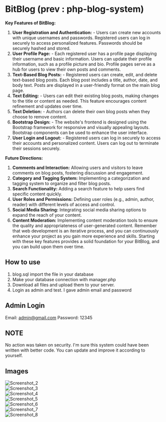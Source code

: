 # BitBlog (prev : php-blog-system)


**Key Features of BitBlog:** 
1. **User Registration and Authentication:** - Users can create new accounts with unique usernames and passwords. Registered users can log in securely to access personalized features. Passwords should be securely hashed and stored.
2. **User Profile Page:** - Each registered user has a profile page displaying their username and basic information. Users can update their profile information, such as a profile picture and bio. Profile pages serve as a hub for users to view their own posts and comments. 
3. **Text-Based Blog Posts:** - Registered users can create, edit, and delete text-based blog posts. Each blog post includes a title, author, date, and body text. Posts are displayed in a user-friendly format on the main blog page. 
4. **Text Editing:** - Users can edit their existing blog posts, making changes to the title or content as needed. This feature encourages content refinement and updates over time.
5. **Text Deletion:** - Authors can delete their own blog posts when they choose to remove content. 
6. **Bootstrap Design:** - The website's frontend is designed using the Bootstrap framework for responsive and visually appealing layouts. Bootstrap components can be used to enhance the user interface.
7. **User Login and Logout:** - Registered users can log in securely to access their accounts and personalized content. Users can log out to terminate their sessions securely.

**Future Directions:** 
1. **Comments and Interaction:** Allowing users and visitors to leave comments on blog posts, fostering discussion and engagement.
2. **Category and Tagging System:** Implementing a categorization and tagging system to organize and filter blog posts.
3. **Search Functionality:** Adding a search feature to help users find specific content quickly.
4. **User Roles and Permissions:** Defining user roles (e.g., admin, author, reader) with different levels of access and control.
5. **Social Media Sharing:** Integrating social media sharing options to expand the reach of your content.
6. **Content Moderation:** Implementing content moderation tools to ensure the quality and appropriateness of user-generated content. Remember that web development is an iterative process, and you can continuously enhance your project as you gain more experience and skills. Starting with these key features provides a solid foundation for your BitBlog, and you can build upon them over time.
<!--
## Features

1. Adding Text
2. Update Text
3. Text Deletion
4. User Login and register
5. Bootstrap Design
6. Profile Page
-->
## How to use

1. blog.sql import the file in your database
2. Make your database connection with manager.php
3. Download all files and upload them to your server.
4. Login as admin and test. I gave admin email and password

## Admin Login

Email: admin@gmail.com
Password: 12345

## NOTE

No action was taken on security. I'm sure this system could have been written with better code. You can update and improve it according to yourself.

## Images

![Screenshot_2](https://user-images.githubusercontent.com/110834643/185799028-24655337-3141-4d75-9533-5b7de95d2347.png) <br>
![Screenshot_3](https://user-images.githubusercontent.com/110834643/185799048-ba775440-d64a-4a1d-81d8-409cb1ad3c65.png) <br>
![Screenshot_4](https://user-images.githubusercontent.com/110834643/185799075-9ff85224-b990-467c-8458-fa45bc8a33c7.png) <br>
![Screenshot_5](https://user-images.githubusercontent.com/110834643/185799096-f1db3623-cd54-4365-a5a7-32f37bcfb0c3.png) <br>
![Screenshot_6](https://user-images.githubusercontent.com/110834643/185799127-799e9e47-9705-4623-86c9-7effa004da2c.png) <br>
![Screenshot_7](https://user-images.githubusercontent.com/110834643/185799193-bc088a01-6c6b-4da5-b049-9fa1e19347d0.png) <br>
![Screenshot_8](https://user-images.githubusercontent.com/110834643/185799209-04f02e2d-18c2-4a68-93bb-884d0d834f28.png)
